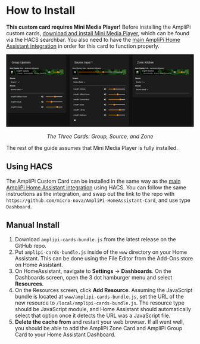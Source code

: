 # How to Install

**This custom card requires Mini Media Player!** Before installing the AmpliPi custom cards, [download and install Mini Media Player](https://github.com/kalkih/mini-media-player), which can be found via the HACS searchbar. You also need to have the [main AmpliPi Home Assistant integration](https://github.com/micro-nova/hacs_amplipi/) in order for this card to function properly.

![example.png](example.png)

<p align=center> <i>The Three Cards: Group, Source, and Zone</i> </p>






The rest of the guide assumes that Mini Media Player is fully installed.

## Using HACS

The AmpliPi Custom Card can be installed in the same way as the [main AmpliPi Home Assistant integration](https://github.com/micro-nova/hacs_amplipi) using HACS. You can follow the same instructions as the integration, and swap out the link to the repo with `https://github.com/micro-nova/AmpliPi-HomeAssistant-Card`, and use type `Dashboard`.

## Manual Install
1. Download `amplipi-cards-bundle.js` from the latest release on the GitHub repo.
1. Put `amplipi-cards-bundle.js` inside of the `www` directory on your Home Assistant. This can be done using the File Editor from the Add-Ons store on Home Assistant.
1. On HomeAssistant, navigate to **Settings** -> **Dashboards**. On the Dashboards screen, open the 3 dot hamburger menu and select **Resources**.
1. On the Resources screen, click **Add Resource**. Assuming the JavaScript bundle is located at `www/amplipi-cards-bundle.js`, set the URL of the new resource to `/local/amplipi-cards-bundle.js`. The resource type should be JavaScript module, and Home Assistant should automatically select that option once it detects the URL was a JavaScript file.
1. **Delete the cache from** and restart your web browser. If all went well, you should be able to add the AmpliPi Zone Card and AmpliPi Group Card to your Home Assistant Dashboard.
